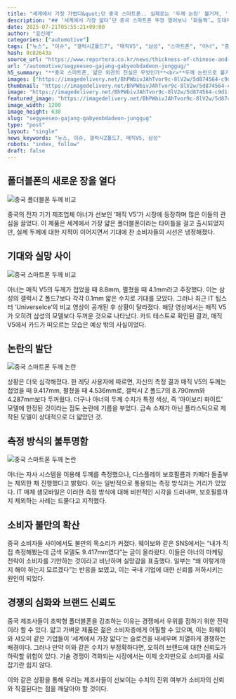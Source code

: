 ```yaml
---
title: "세계에서 가장 가볍다&quot;던 중국 스마트폰.. 실제로는 '두께 논란' 불거져, '갤럭시 Z폴드7보다 두꺼운가?"
description: "## ‘세계에서 가장 얇다’던 중국 스마트폰 뚜껑 열어보니 ‘화들짝’… 도대체 무슨 일이 ..."
date: 2025-07-21T05:55:21+09:00
author: "윤신애"
categories: ["automotive"]
tags: ["뉴스", "이슈", "갤럭시Z폴드7", "매직V5", "삼성", "스마트폰", "아너", "중국", "폴더블폰", "스펙신뢰도", "폴더블폰경쟁"]
hash: 0c82643a
source_url: "https://www.reportera.co.kr/news/thickness-of-chinese-and-samsung-smartphones/"
url: "/automotive/segyeeseo-gajang-gabyeobdadeon-junggug/"
h5_summary: "**중국 스마트폰, 얇은 외관의 진실은 무엇인가**<br>**두께 논란으로 불거진 소비자 신뢰 위기**"
images: ["https://imagedelivery.net/BhPWbivJAhTvor9c-8lV2w/5d874564-c9d1-45e1-5b4c-918286f18800/public", "https://imagedelivery.net/BhPWbivJAhTvor9c-8lV2w/eb6355e1-e36c-441b-6860-b971026fa000/public", "https://imagedelivery.net/BhPWbivJAhTvor9c-8lV2w/ab83d961-b88c-47d1-b817-d4581dd31900/public", "https://imagedelivery.net/BhPWbivJAhTvor9c-8lV2w/02c8daae-3018-4257-0966-02de0289d400/public", "https://imagedelivery.net/BhPWbivJAhTvor9c-8lV2w/8161e645-abc0-4d90-fa1b-4159a6830400/public"]
thumbnail: "https://imagedelivery.net/BhPWbivJAhTvor9c-8lV2w/5d874564-c9d1-45e1-5b4c-918286f18800/public"
image: "https://imagedelivery.net/BhPWbivJAhTvor9c-8lV2w/5d874564-c9d1-45e1-5b4c-918286f18800/public"
featured_image: "https://imagedelivery.net/BhPWbivJAhTvor9c-8lV2w/5d874564-c9d1-45e1-5b4c-918286f18800/public"
image_width: 1200
image_height: 630
slug: "segyeeseo-gajang-gabyeobdadeon-junggug"
type: "post"
layout: "single"
news_keywords: "뉴스, 이슈, 갤럭시Z폴드7, 매직V5, 삼성"
robots: "index, follow"
draft: false
---
```


## 폴더블폰의 새로운 장을 열다

![중국 폴더블폰 두께 비교](https://imagedelivery.net/BhPWbivJAhTvor9c-8lV2w/02c8daae-3018-4257-0966-02de0289d400/public)


중국의 전자 기기 제조업체 아너가 선보인 ‘매직 V5’가 시장에 등장하며 많은 이들의 관심을 끌었다. 이 제품은 세계에서 가장 얇은 폴더블폰이라는 타이틀을 걸고 출시되었지만, 실제 두께에 대한 지적이 이어지면서 기대에 찬 소비자들의 시선은 냉정해졌다.

## 기대와 실망 사이 

![중국 스마트폰 두께 비교](https://imagedelivery.net/BhPWbivJAhTvor9c-8lV2w/eb6355e1-e36c-441b-6860-b971026fa000/public)


아너는 매직 V5의 두께가 접었을 때 8.8mm, 펼쳤을 때 4.1mm라고 주장했다. 이는 삼성의 갤럭시 Z 폴드7보다 각각 0.1mm 얇은 수치로 기대를 모았다. 그러나 최근 IT 팁스터 ‘UniverseIce’의 비교 영상이 공개된 후 상황이 달라졌다. 해당 영상에서는 매직 V5가 오히려 삼성의 모델보다 두꺼운 것으로 나타났다. 카드 테스트로 확인된 결과, 매직 V5에서 카드가 떠오르는 모습은 예상 밖의 사실이었다.

## 논란의 발단

![중국 스마트폰 두께 논란](https://imagedelivery.net/BhPWbivJAhTvor9c-8lV2w/ab83d961-b88c-47d1-b817-d4581dd31900/public)


상황은 더욱 심각해졌다. 한 레딧 사용자에 따르면, 자신의 측정 결과 매직 V5의 두께는 접었을 때 9.417mm, 펼쳤을 때 4.536mm로, 갤럭시 Z 폴드7의 8.790mm와 4.287mm보다 두꺼웠다. 더구나 아너의 두께 수치가 특정 색상, 즉 ‘아이보리 화이트’ 모델에 한정된 것이라는 점도 논란에 기름을 부었다. 금속 소재가 아닌 플라스틱으로 제작된 모델이 상대적으로 더 얇았던 것.

## 측정 방식의 불투명함

![중국 스마트폰 두께 논란](https://imagedelivery.net/BhPWbivJAhTvor9c-8lV2w/5d874564-c9d1-45e1-5b4c-918286f18800/public)


아너는 자사 시스템을 이용해 두께를 측정했으나, 디스플레이 보호필름과 카메라 돌출부는 제외한 채 진행했다고 밝혔다. 이는 일반적으로 통용되는 측정 방식과는 거리가 있었다. IT 매체 샘모바일은 이러한 측정 방식에 대해 비판적인 시각을 드러내며, 보호필름까지 제외하는 사례는 드물다고 지적했다.

## 소비자 불만의 확산

중국 소비자들 사이에서도 불만의 목소리가 커졌다. 웨이보와 같은 SNS에서는 “내가 직접 측정해봤는데 금색 모델도 9.417mm였다”는 글이 올라왔다. 이들은 아너의 마케팅 전략이 소비자를 기만하는 것이라고 비난하며 실망감을 표출했다. 일부는 “왜 이렇게까지 해야 하는지 모르겠다”는 반응을 보였고, 이는 국내 기업에 대한 신뢰를 저하시키는 원인이 되었다.

## 경쟁의 심화와 브랜드 신뢰도 

중국 제조사들이 초박형 폴더블폰을 강조하는 이유는 경쟁에서 우위를 점하기 위한 전략이라 할 수 있다. 얇고 가벼운 제품은 젊은 소비자층에게 어필할 수 있으며, 이는 화웨이와 샤오미 같은 기업들이 ‘세계에서 가장 얇다’는 슬로건을 내세우며 치열하게 경쟁하는 배경이다. 그러나 만약 이와 같은 수치가 부정확하다면, 오히려 브랜드에 대한 신뢰도가 하락할 위험이 있다. 기술 경쟁이 격화되는 시장에서는 이제 숫자만으로 소비자를 사로잡기란 쉽지 않다. 

이와 같은 상황을 통해 우리는 제조사들이 선보이는 수치의 진위 여부가 소비자의 신뢰와 직결된다는 점을 깨달아야 할 것이다.
